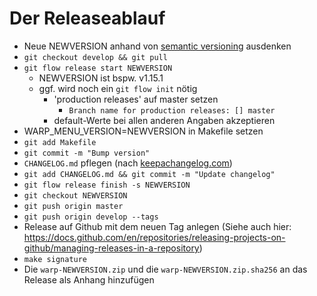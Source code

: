 # Der Releaseablauf

* Neue NEWVERSION anhand von [semantic versioning](https://semver.org/) ausdenken
* `git checkout develop && git pull`
* `git flow release start NEWVERSION`
    * NEWVERSION ist bspw. v1.15.1
    * ggf. wird noch ein `git flow init` nötig
        * 'production releases' auf master setzen
            * `Branch name for production releases: [] master`
        * default-Werte bei allen anderen Angaben akzeptieren
* WARP_MENU_VERSION=NEWVERSION in Makefile setzen
* `git add Makefile`
* `git commit -m "Bump version"`
* `CHANGELOG.md` pflegen (nach [keepachangelog.com](https://keepachangelog.com/en/1.0.0/))
* `git add CHANGELOG.md && git commit -m "Update changelog"`
* `git flow release finish -s NEWVERSION`
* `git checkout NEWVERSION`
* `git push origin master`
* `git push origin develop --tags`
* Release auf Github mit dem neuen Tag anlegen (Siehe auch hier: https://docs.github.com/en/repositories/releasing-projects-on-github/managing-releases-in-a-repository)
* `make signature`
* Die `warp-NEWVERSION.zip` und die `warp-NEWVERSION.zip.sha256` an das Release als Anhang hinzufügen